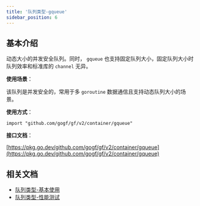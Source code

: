 ```yaml
---
title: '队列类型-gqueue'
sidebar_position: 6
---
```


## 基本介绍

动态大小的并发安全队列。同时， `gqueue` 也支持固定队列大小，固定队列大小时队列效率和标准库的 `channel` 无异。

**使用场景**：

该队列是并发安全的，常用于多 `goroutine` 数据通信且支持动态队列大小的场景。

**使用方式**：

```
import "github.com/gogf/gf/v2/container/gqueue"
```

**接口文档**：

[https://pkg.go.dev/github.com/gogf/gf/v2/container/gqueue](https://pkg.go.dev/github.com/gogf/gf/v2/container/gqueue)

## 相关文档

- [队列类型-基本使用](output/goframe-v2.2-md/组件列表/数据结构/队列类型-gqueue/队列类型-基本使用)
- [队列类型-性能测试](output/goframe-v2.2-md/组件列表/数据结构/队列类型-gqueue/队列类型-性能测试)